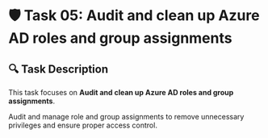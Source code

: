 # 🛡️ Task 05: Audit and clean up Azure AD roles and group assignments

## 🔍 Task Description
This task focuses on **Audit and clean up Azure AD roles and group assignments**.

Audit and manage role and group assignments to remove unnecessary privileges and ensure proper access control.
